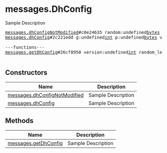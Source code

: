 # messages.DhConfig

Sample Description

<pre>
<a href="../constructor/messages.dhConfigNotModified">messages.dhConfigNotModified</a>#c0e24635 random:undefined<a href="../type/bytes.md">bytes</a> = undefined<a href="../type/messages.DhConfig.md">messages.DhConfig</a>;
<a href="../constructor/messages.dhConfig">messages.dhConfig</a>#2c221edd g:undefined<a href="../type/int.md">int</a> p:undefined<a href="../type/bytes.md">bytes</a> version:undefined<a href="../type/int.md">int</a> random:undefined<a href="../type/bytes.md">bytes</a> = undefined<a href="../type/messages.DhConfig.md">messages.DhConfig</a>;

---functions---
<a href="../method/messages.getDhConfig">messages.getDhConfig</a>#26cf8950 version:undefined<a href="../type/int.md">int</a> random_length:undefined<a href="../type/int.md">int</a> = undefined<a href="../type/messages.DhConfig.md">messages.DhConfig</a>;

</pre>

## Constructors

| Name | Description |
|------|-------------|
| [messages.dhConfigNotModified](../constructor/messages.dhConfigNotModified.md) | Sample Description |
| [messages.dhConfig](../constructor/messages.dhConfig.md) | Sample Description |

## Methods

| Name | Description |
|------|-------------|
| [messages.getDhConfig](../method/messages.getDhConfig.md) | Sample Description |
